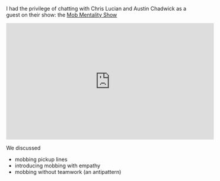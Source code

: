 I had the privilege of chatting with Chris Lucian and Austin Chadwick as a guest
on their show: the [Mob Mentality Show](https://www.youtube.com/channel/UCgt1lVMrdwlZKBaerxxp2iQ)

<iframe width="560" height="315" src="https://www.youtube.com/embed/jLk-mRBF4NY?rel=0" frameborder="0" allow="accelerometer; autoplay; clipboard-write; encrypted-media; gyroscope; picture-in-picture" allowfullscreen></iframe>

We discussed
 - mobbing pickup lines
 - introducing mobbing with empathy
 - mobbing without teamwork (an antipattern)
